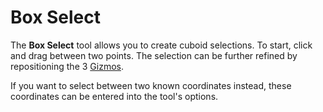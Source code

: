# Box Select

The **Box Select** tool allows you to create cuboid selections. To start, click and drag between two points. The selection can be further refined by repositioning the 3 [Gizmos](/editor/gizmos.md).

If you want to select between two known coordinates instead, these coordinates can be entered into the tool's options.
